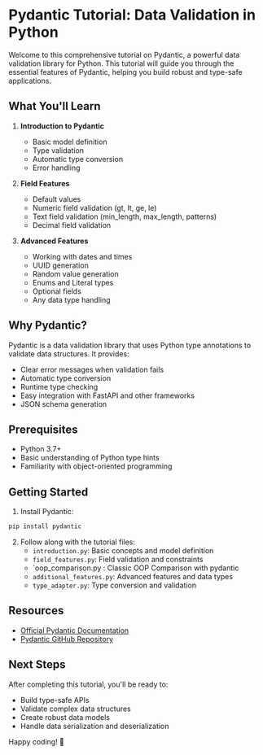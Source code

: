 # Pydantic Tutorial: Data Validation in Python

Welcome to this comprehensive tutorial on Pydantic, a powerful data validation library for Python. This tutorial will guide you through the essential features of Pydantic, helping you build robust and type-safe applications.

## What You'll Learn

1. **Introduction to Pydantic**
   - Basic model definition
   - Type validation
   - Automatic type conversion
   - Error handling

2. **Field Features**
   - Default values
   - Numeric field validation (gt, lt, ge, le)
   - Text field validation (min_length, max_length, patterns)
   - Decimal field validation

3. **Advanced Features**
   - Working with dates and times
   - UUID generation
   - Random value generation
   - Enums and Literal types
   - Optional fields
   - Any data type handling

## Why Pydantic?

Pydantic is a data validation library that uses Python type annotations to validate data structures. It provides:
- Clear error messages when validation fails
- Automatic type conversion
- Runtime type checking
- Easy integration with FastAPI and other frameworks
- JSON schema generation

## Prerequisites

- Python 3.7+
- Basic understanding of Python type hints
- Familiarity with object-oriented programming

## Getting Started

1. Install Pydantic:
```bash
pip install pydantic
```

2. Follow along with the tutorial files:
   - `introduction.py`: Basic concepts and model definition
   - `field_features.py`: Field validation and constraints
   - `oop_comparison.py : Classic OOP Comparison with pydantic
   - `additional_features.py`: Advanced features and data types
   - `type_adapter.py`: Type conversion and validation

## Resources

- [Official Pydantic Documentation](https://docs.pydantic.dev/latest/)
- [Pydantic GitHub Repository](https://github.com/pydantic/pydantic)

## Next Steps

After completing this tutorial, you'll be ready to:
- Build type-safe APIs
- Validate complex data structures
- Create robust data models
- Handle data serialization and deserialization

Happy coding! 🚀
